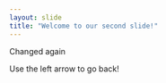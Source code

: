 ```yaml
---
layout: slide
title: "Welcome to our second slide!"
---
```

Changed again

Use the left arrow to go back!

